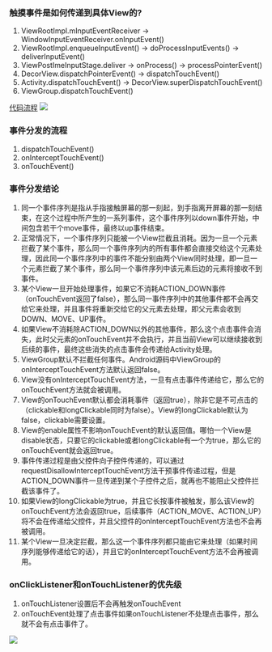 ### 触摸事件是如何传递到具体View的?
1. ViewRootImpl.mInputEventReceiver -> WindowInputEventReceiver.onInputEvent()
2. ViewRootImpl.enqueueInputEvent() -> doProcessInputEvents() -> deliverInputEvent()
3. ViewPostImeInputStage.deliver -> onProcess() -> processPointerEvent()
4. DecorView.dispatchPointerEvent() -> dispatchTouchEvent()
5. Activity.dispatchTouchEvent() -> DecorView.superDispatchTouchEvent()
6. ViewGroup.dispatchTouchEvent()

[代码流程](https://www.jianshu.com/p/428ac114d83d)
<img src="https://upload-images.jianshu.io/upload_images/1728460-527fb18a35249e14.png?imageMogr2/auto-orient/strip|imageView2/2/format/webp">

### 事件分发的流程
1. dispatchTouchEvent()
2. onInterceptTouchEvent()
3. onTouchEvent()

### 事件分发结论
1. 同一个事件序列是指从手指接触屏幕的那一刻起，到手指离开屏幕的那一刻结束，在这个过程中所产生的一系列事件，这个事件序列以down事件开始，中间包含若干个move事件，最终以up事件结束。
2. 正常情况下，一个事件序列只能被一个View拦截且消耗。因为一旦一个元素拦截了某个事件，那么同一个事件序列内的所有事件都会直接交给这个元素处理，因此同一个事件序列中的事件不能分别由两个View同时处理，即一旦一个元素拦截了某个事件，那么同一个事件序列中该元素后边的元素将接收不到事件。
3. 某个View一旦开始处理事件，如果它不消耗ACTION_DOWN事件（onTouchEvent返回了false），那么同一事件序列中的其他事件都不会再交给它来处理，并且事件将重新交给它的父元素去处理，即父元素会收到DOWN、MOVE、UP事件。
4. 如果View不消耗除ACTION_DOWN以外的其他事件，那么这个点击事件会消失，此时父元素的onTouchEvent并不会执行，并且当前View可以继续接收到后续的事件，最终这些消失的点击事件会传递给Activity处理。
5. ViewGroup默认不拦截任何事件。Android源码中ViewGroup的onInterceptTouchEvent方法默认返回false。
6. View没有onInterceptTouchEvent方法，一旦有点击事件传递给它，那么它的onTouchEvent方法就会被调用。
7. View的onTouchEvent默认都会消耗事件（返回true），除非它是不可点击的（clickable和longClickable同时为false）。View的longClickable默认为false，clickable需要设置。
8. View的enable属性不影响onTouchEvent的默认返回值。哪怕一个View是disable状态，只要它的clickable或者longClickable有一个为true，那么它的onTouchEvent就会返回true。
9. 事件传递过程是由父控件向子控件传递的，可以通过requestDisallowInterceptTouchEvent方法干预事件传递过程，但是ACTION_DOWN事件一旦传递到某个子控件之后，就再也不能阻止父控件拦截该事件了。
10. 如果View的longClickable为true，并且它长按事件被触发，那么该View的onTouchEvent方法会返回true，后续事件（ACTION_MOVE、ACTION_UP）将不会在传递给父控件，并且父控件的onInterceptTouchEvent方法也不会再被调用。
11. 某个View一旦决定拦截，那么这一个事件序列都只能由它来处理（如果时间序列能够传递给它的话），并且它的onInterceptTouchEvent方法不会再被调用。

### onClickListener和onTouchListener的优先级

1. onTouchListener设置后不会再触发onTouchEvent
2. onTouchEvent处理了点击事件如果onTouchListener不处理点击事件，那么就不会有点击事件了。
<img src="https://upload-images.jianshu.io/upload_images/5811423-685b570505487ce2.png?imageMogr2/auto-orient/strip|imageView2/2/w/823/format/webp">
